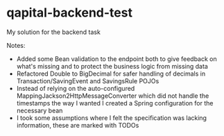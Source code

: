 # qapital-backend-test
My solution for the backend task

Notes:
 * Added some Bean validation to the endpoint both to give feedback on what's missing and to protect the business logic from missing data
 * Refactored Double to BigDecimal for safer handling of decimals in Transaction/SavingEvent and SavingsRule POJOs
 * Instead of relying on the auto-configured MappingJackson2HttpMessageConverter which did not handle the timestamps the way I wanted I created a Spring configuration for the necessary bean
 * I took some assumptions where I felt the specification was lacking information, these are marked with TODOs
  